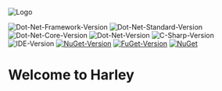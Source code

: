 ![Logo](https://raw.githubusercontent.com/Taiizor/Harley/develop/.images/Logo.png)

![Dot-Net-Framework-Version](https://img.shields.io/badge/.NET%20Framework-%3E%3D4.5.2-blue)
![Dot-Net-Standard-Version](https://img.shields.io/badge/.NET%20Standard-%3E%3D2.0-blue)
![Dot-Net-Core-Version](https://img.shields.io/badge/.NET%20Core-%3E%3D2.1-blue)
![Dot-Net-Version](https://img.shields.io/badge/.NET-%3E%3D5.0-blue)
![C-Sharp-Version](https://img.shields.io/badge/C%23-9.0-blue.svg)
![IDE-Version](https://img.shields.io/badge/IDE-VS2022-blue.svg)
[![NuGet-Version](https://img.shields.io/nuget/v/Harley.svg)](https://www.nuget.org/packages/Harley)
[![FuGet-Version](https://www.fuget.org/packages/Harley/badge.svg)](https://www.fuget.org/packages/Harley)
[![NuGet](https://img.shields.io/nuget/dt/Harley)](https://www.nuget.org/api/v2/package/Harley)

# Welcome to Harley
